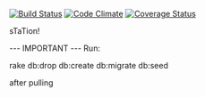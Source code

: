 [![Build Status](https://travis-ci.org/tylyon/subway_station_reviews.svg?branch=master)](https://travis-ci.org/tylyon/subway_station_reviews) [![Code Climate](https://codeclimate.com/github/tylyon/subway_station_reviews.png)](https://codeclimate.com/github/tylyon/subway_station_reviews) [![Coverage Status](https://coveralls.io/repos/tylyon/subway_station_reviews/badge.png)](https://coveralls.io/r/tylyon/subway_station_reviews)

sTaTion!

--- IMPORTANT ---
Run:

rake db:drop db:create db:migrate db:seed

after pulling
